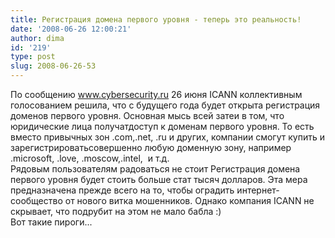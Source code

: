 ```yaml
---
title: Регистрация домена первого уровня - теперь это реальность!
date: '2008-06-26 12:00:21'
author: dima
id: '219'
type: post
slug: 2008-06-26-53
---
```


По сообщению www.cybersecurity.ru 26 июня ICANN коллективным голосованием решила, что с будущего года будет открыта регистрация доменов первого уровня. Основная мысь всей затеи в том, что юридические лица получатдоступ к доменам первого уровня. То есть вместо привычных зон .com,.net, .ru и других, компании смогут купить и зарегистрироватьсовершенно любую доменную зону, например .microsoft, .love, .moscow,.intel,  и т.д.  
Рядовым пользователям радоваться не стоит Регистрация домена первого уровня будет стоить больше стат тысяч долларов. Эта мера предназначена прежде всего на то, чтобы оградить интернет-сообщество от нового витка мошенников. Однако компания ICANN не скрывает, что подрубит на этом не мало бабла :)  
Вот такие пироги...